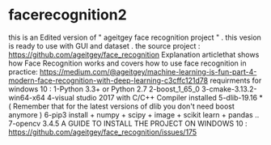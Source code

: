 # facerecognition2
this is an Edited version of " ageitgey face recognition project " . this vesion is ready to use with GUI and dataset .
the source project : https://github.com/ageitgey/face_recognition
Explanation articlethat shows how Face Recognition works and covers how to use face recognition in practice: https://medium.com/@ageitgey/machine-learning-is-fun-part-4-modern-face-recognition-with-deep-learning-c3cffc121d78
requirments for windows 10 :
1-Python 3.3+ or Python 2.7 
2-boost_1_65_0
3-cmake-3.13.2-win64-x64
4-visual studio 2017 with C/C++ Compiler installed
5-dlib-19.16 * ( Remember that for the latest versions of dlib you don't need boost anymore )
6-pip3 install + numpy + scipy + image + scikit learn + pandas ..
7-opencv 3.4.5
A GUIDE TO INSTALL THE PROJECT ON WINDOWS 10 : https://github.com/ageitgey/face_recognition/issues/175

